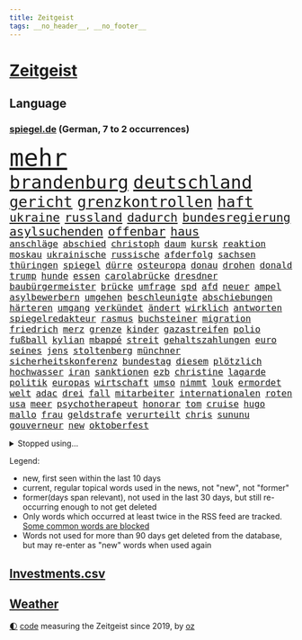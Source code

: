 ```yaml
---
title: Zeitgeist
tags: __no_header__, __no_footer__
---
```


# [Zeitgeist](https://oliz.io/zeitgeist/)

## Language

<h3><a href="https://www.spiegel.de" target="_blank">spiegel.de</a> (German, 7 to 2 occurrences)</h3>
<p style="font-family:monospace">
<span style="font-size:32pt"><a href="news_links.html#mehr" class="current">mehr</a></span>
<br>
<span style="font-size:24pt"><a href="news_links.html#brandenburg" class="current">brandenburg</a></span>
<span style="font-size:24pt"><a href="news_links.html#deutschland" class="current">deutschland</a></span>
<br>
<span style="font-size:20pt"><a href="news_links.html#gericht" class="current">gericht</a></span>
<span style="font-size:20pt"><a href="news_links.html#grenzkontrollen" class="current">grenzkontrollen</a></span>
<span style="font-size:20pt"><a href="news_links.html#haft" class="current">haft</a></span>
<br>
<span style="font-size:16pt"><a href="news_links.html#ukraine" class="current">ukraine</a></span>
<span style="font-size:16pt"><a href="news_links.html#russland" class="current">russland</a></span>
<span style="font-size:16pt"><a href="news_links.html#dadurch" class="current">dadurch</a></span>
<span style="font-size:16pt"><a href="news_links.html#bundesregierung" class="current">bundesregierung</a></span>
<span style="font-size:16pt"><a href="news_links.html#asylsuchenden" class="new">asylsuchenden</a></span>
<span style="font-size:16pt"><a href="news_links.html#offenbar" class="current">offenbar</a></span>
<span style="font-size:16pt"><a href="news_links.html#haus" class="current">haus</a></span>
<br>
<span style="font-size:12pt"><a href="news_links.html#anschläge" class="current">anschläge</a></span>
<span style="font-size:12pt"><a href="news_links.html#abschied" class="current">abschied</a></span>
<span style="font-size:12pt"><a href="news_links.html#christoph" class="current">christoph</a></span>
<span style="font-size:12pt"><a href="news_links.html#daum" class="current">daum</a></span>
<span style="font-size:12pt"><a href="news_links.html#kursk" class="current">kursk</a></span>
<span style="font-size:12pt"><a href="news_links.html#reaktion" class="current">reaktion</a></span>
<span style="font-size:12pt"><a href="news_links.html#moskau" class="current">moskau</a></span>
<span style="font-size:12pt"><a href="news_links.html#ukrainische" class="current">ukrainische</a></span>
<span style="font-size:12pt"><a href="news_links.html#russische" class="current">russische</a></span>
<span style="font-size:12pt"><a href="news_links.html#afderfolg" class="current">afderfolg</a></span>
<span style="font-size:12pt"><a href="news_links.html#sachsen" class="current">sachsen</a></span>
<span style="font-size:12pt"><a href="news_links.html#thüringen" class="current">thüringen</a></span>
<span style="font-size:12pt"><a href="news_links.html#spiegel" class="current">spiegel</a></span>
<span style="font-size:12pt"><a href="news_links.html#dürre" class="current">dürre</a></span>
<span style="font-size:12pt"><a href="news_links.html#osteuropa" class="new">osteuropa</a></span>
<span style="font-size:12pt"><a href="news_links.html#donau" class="current">donau</a></span>
<span style="font-size:12pt"><a href="news_links.html#drohen" class="current">drohen</a></span>
<span style="font-size:12pt"><a href="news_links.html#donald" class="current">donald</a></span>
<span style="font-size:12pt"><a href="news_links.html#trump" class="current">trump</a></span>
<span style="font-size:12pt"><a href="news_links.html#hunde" class="current">hunde</a></span>
<span style="font-size:12pt"><a href="news_links.html#essen" class="current">essen</a></span>
<span style="font-size:12pt"><a href="news_links.html#carolabrücke" class="new">carolabrücke</a></span>
<span style="font-size:12pt"><a href="news_links.html#dresdner" class="current">dresdner</a></span>
<span style="font-size:12pt"><a href="news_links.html#baubürgermeister" class="new">baubürgermeister</a></span>
<span style="font-size:12pt"><a href="news_links.html#brücke" class="current">brücke</a></span>
<span style="font-size:12pt"><a href="news_links.html#umfrage" class="current">umfrage</a></span>
<span style="font-size:12pt"><a href="news_links.html#spd" class="current">spd</a></span>
<span style="font-size:12pt"><a href="news_links.html#afd" class="current">afd</a></span>
<span style="font-size:12pt"><a href="news_links.html#neuer" class="current">neuer</a></span>
<span style="font-size:12pt"><a href="news_links.html#ampel" class="current">ampel</a></span>
<span style="font-size:12pt"><a href="news_links.html#asylbewerbern" class="current">asylbewerbern</a></span>
<span style="font-size:12pt"><a href="news_links.html#umgehen" class="current">umgehen</a></span>
<span style="font-size:12pt"><a href="news_links.html#beschleunigte" class="new">beschleunigte</a></span>
<span style="font-size:12pt"><a href="news_links.html#abschiebungen" class="current">abschiebungen</a></span>
<span style="font-size:12pt"><a href="news_links.html#härteren" class="new">härteren</a></span>
<span style="font-size:12pt"><a href="news_links.html#umgang" class="current">umgang</a></span>
<span style="font-size:12pt"><a href="news_links.html#verkündet" class="current">verkündet</a></span>
<span style="font-size:12pt"><a href="news_links.html#ändert" class="current">ändert</a></span>
<span style="font-size:12pt"><a href="news_links.html#wirklich" class="current">wirklich</a></span>
<span style="font-size:12pt"><a href="news_links.html#antworten" class="current">antworten</a></span>
<span style="font-size:12pt"><a href="news_links.html#spiegelredakteur" class="current">spiegelredakteur</a></span>
<span style="font-size:12pt"><a href="news_links.html#rasmus" class="current">rasmus</a></span>
<span style="font-size:12pt"><a href="news_links.html#buchsteiner" class="current">buchsteiner</a></span>
<span style="font-size:12pt"><a href="news_links.html#migration" class="current">migration</a></span>
<span style="font-size:12pt"><a href="news_links.html#friedrich" class="current">friedrich</a></span>
<span style="font-size:12pt"><a href="news_links.html#merz" class="current">merz</a></span>
<span style="font-size:12pt"><a href="news_links.html#grenze" class="current">grenze</a></span>
<span style="font-size:12pt"><a href="news_links.html#kinder" class="current">kinder</a></span>
<span style="font-size:12pt"><a href="news_links.html#gazastreifen" class="current">gazastreifen</a></span>
<span style="font-size:12pt"><a href="news_links.html#polio" class="current">polio</a></span>
<span style="font-size:12pt"><a href="news_links.html#fußball" class="current">fußball</a></span>
<span style="font-size:12pt"><a href="news_links.html#kylian" class="current">kylian</a></span>
<span style="font-size:12pt"><a href="news_links.html#mbappé" class="current">mbappé</a></span>
<span style="font-size:12pt"><a href="news_links.html#streit" class="current">streit</a></span>
<span style="font-size:12pt"><a href="news_links.html#gehaltszahlungen" class="new">gehaltszahlungen</a></span>
<span style="font-size:12pt"><a href="news_links.html#euro" class="current">euro</a></span>
<span style="font-size:12pt"><a href="news_links.html#seines" class="current">seines</a></span>
<span style="font-size:12pt"><a href="news_links.html#jens" class="current">jens</a></span>
<span style="font-size:12pt"><a href="news_links.html#stoltenberg" class="current">stoltenberg</a></span>
<span style="font-size:12pt"><a href="news_links.html#münchner" class="current">münchner</a></span>
<span style="font-size:12pt"><a href="news_links.html#sicherheitskonferenz" class="new">sicherheitskonferenz</a></span>
<span style="font-size:12pt"><a href="news_links.html#bundestag" class="current">bundestag</a></span>
<span style="font-size:12pt"><a href="news_links.html#diesem" class="current">diesem</a></span>
<span style="font-size:12pt"><a href="news_links.html#plötzlich" class="current">plötzlich</a></span>
<span style="font-size:12pt"><a href="news_links.html#hochwasser" class="current">hochwasser</a></span>
<span style="font-size:12pt"><a href="news_links.html#iran" class="current">iran</a></span>
<span style="font-size:12pt"><a href="news_links.html#sanktionen" class="current">sanktionen</a></span>
<span style="font-size:12pt"><a href="news_links.html#ezb" class="current">ezb</a></span>
<span style="font-size:12pt"><a href="news_links.html#christine" class="current">christine</a></span>
<span style="font-size:12pt"><a href="news_links.html#lagarde" class="new">lagarde</a></span>
<span style="font-size:12pt"><a href="news_links.html#politik" class="current">politik</a></span>
<span style="font-size:12pt"><a href="news_links.html#europas" class="current">europas</a></span>
<span style="font-size:12pt"><a href="news_links.html#wirtschaft" class="current">wirtschaft</a></span>
<span style="font-size:12pt"><a href="news_links.html#umso" class="current">umso</a></span>
<span style="font-size:12pt"><a href="news_links.html#nimmt" class="current">nimmt</a></span>
<span style="font-size:12pt"><a href="news_links.html#louk" class="new">louk</a></span>
<span style="font-size:12pt"><a href="news_links.html#ermordet" class="current">ermordet</a></span>
<span style="font-size:12pt"><a href="news_links.html#welt" class="current">welt</a></span>
<span style="font-size:12pt"><a href="news_links.html#adac" class="current">adac</a></span>
<span style="font-size:12pt"><a href="news_links.html#drei" class="current">drei</a></span>
<span style="font-size:12pt"><a href="news_links.html#fall" class="current">fall</a></span>
<span style="font-size:12pt"><a href="news_links.html#mitarbeiter" class="current">mitarbeiter</a></span>
<span style="font-size:12pt"><a href="news_links.html#internationalen" class="current">internationalen</a></span>
<span style="font-size:12pt"><a href="news_links.html#roten" class="current">roten</a></span>
<span style="font-size:12pt"><a href="news_links.html#usa" class="current">usa</a></span>
<span style="font-size:12pt"><a href="news_links.html#meer" class="current">meer</a></span>
<span style="font-size:12pt"><a href="news_links.html#psychotherapeut" class="current">psychotherapeut</a></span>
<span style="font-size:12pt"><a href="news_links.html#honorar" class="current">honorar</a></span>
<span style="font-size:12pt"><a href="news_links.html#tom" class="current">tom</a></span>
<span style="font-size:12pt"><a href="news_links.html#cruise" class="current">cruise</a></span>
<span style="font-size:12pt"><a href="news_links.html#hugo" class="current">hugo</a></span>
<span style="font-size:12pt"><a href="news_links.html#mallo" class="new">mallo</a></span>
<span style="font-size:12pt"><a href="news_links.html#frau" class="current">frau</a></span>
<span style="font-size:12pt"><a href="news_links.html#geldstrafe" class="current">geldstrafe</a></span>
<span style="font-size:12pt"><a href="news_links.html#verurteilt" class="current">verurteilt</a></span>
<span style="font-size:12pt"><a href="news_links.html#chris" class="current">chris</a></span>
<span style="font-size:12pt"><a href="news_links.html#sununu" class="new">sununu</a></span>
<span style="font-size:12pt"><a href="news_links.html#gouverneur" class="current">gouverneur</a></span>
<span style="font-size:12pt"><a href="news_links.html#new" class="current">new</a></span>
<span style="font-size:12pt"><a href="news_links.html#oktoberfest" class="current">oktoberfest</a></span>
</p>
<details>
<summary>Stopped using...</summary>
<p class="former" style="font-size:12pt">
echte(1420) gefordert(1420) beweisen(1419) elfmeter(1419) kurzfristig(1419) festnahmen(1418) gefährden(1418) niederländische(1418) anleger(1417) bewegung(1417) facebook(1417) frankfurter(1417) londoner(1417) skandal(1417) spdpolitiker(1417) verschieben(1417) weiteres(1417) beachten(1416) dokumente(1416) enorm(1416) entwickelt(1416) kritiker(1416) lehnt(1416) weißen(1416) öffnen(1416) covid(1415) kino(1415) razzia(1415) signal(1415) willen(1415) aussicht(1414) bremer(1414) früherer(1414) kräftig(1414) remis(1414) täglich(1414) amerikanische(1413) bidens(1413) europäer(1413) litauen(1413) nürnberg(1413) verluste(1413) verteidigungsministerium(1413) welle(1413) 10000(1412) beschimpft(1412) konkurrenz(1412) party(1412) villa(1412) bestätigen(1411) fahrt(1411) florida(1411) for(1411) passt(1411) sinkt(1411) usamerikaner(1411) verbrechen(1411) verlängern(1411) belasten(1410) weder(1410) untersuchungsausschuss(1409) verpassen(1409) 12(1408) börse(1408) irak(1408) vorstellen(1408) bundesstaat(1406) gebrochen(1406) roman(1406) sowie(1405) zuständige(1405) achten(1404) half(1404) see(1404) feuerwehrleute(1403) gebe(1403) wochenlang(1403) euparlament(1402) brutal(1401) nordkorea(1400) park(1400) globale(1398) ordnung(1397) schwierige(1397) ausrüstung(1394) enge(1394) nachgewiesen(1394) reduzieren(1394) immerhin(1393) rang(1388) krisen(1386) training(1386) istanbul(1382) dutzend(1378) schützt(1375) geblieben(1374) sogenannten(1372) herausforderungen(1369) ausgaben(1362) rache(1354) zusätzliche(1344) schiffe(1342) estland(1290) rückgang(1275) carlos(1267) konservative(1253) politikern(1248) long(1237) geehrt(1220) interessen(1219) fußballstar(1210) serbien(1178) jahresende(1175) stundenlang(1161) kleidung(1159) arte(1153) rereportage(1153) mächtigen(1135) ausgefallen(1123) weibliche(1112) befürwortet(1111) exil(1104) angestellten(1086) immobilien(1084) fifa(1080) hawaii(1074) australiens(1053) abkommen(1050) eingeführt(1050) rauswurf(1043) laura(1001) lieferung(979) bat(970) aufgestellt(967) hinzu(965) spaltung(944) helikopter(936) jennifer(904) unmittelbar(901) töchter(897) angriffskrieg(891) langsam(891) typ(887) günstige(879) fußballerinnen(871) wall(866) anschuldigungen(856) heiß(848) weltverband(824) iii(816) ulrich(814) lob(811) gegenwart(803) osnabrück(803) spitzt(801) finde(789) jemals(785) verstoßen(782) erdbeben(780) stören(776) angespannt(765) zurückhaltung(764) äußerst(759) aufmerksam(742) medizin(740) gott(733) erzielte(722) angeblicher(721) lula(721) talkshow(717) aufholjagd(710) tel(705) fortschritt(704) kompliziert(695) aviv(694) lionel(690) katze(688) zweifeln(688) aktivist(682) alice(674) außenpolitik(669) todesstrafe(660) flugabwehr(652) muster(627) jahresbeginn(623) day(607) erfolgreiche(596) rüstet(596) 18jähriger(595) demonstriert(594) c(592) muslime(590) springen(587) übers(581) fahrbahn(580) junta(579) verdächtigt(579) alcaraz(575) heran(574) angestiegen(571) kläger(561) uefa(561) brauche(558) ausflug(549) aufträge(542) gala(542) schwangerschaftsabbrüche(535) eingeräumt(533) ankommen(530) betreiben(529) dominieren(527) handelte(525) südwesten(525) geflüchtet(511) brachten(509) arten(507) gekürt(505) rahmen(502) staatsschutz(494) nachts(491) staatsbürger(491) experiment(488) usamerikanische(487) exkanzler(484) grundlage(482) belgische(480) vollem(478) erstem(476) vergeltung(474) auswirken(471) südkoreas(469) zoll(468) protestierten(462) gelände(458) mohammed(458) lukas(444) fasziniert(441) rasen(441) älterer(434) abgewehrt(433) philosoph(432) missstände(430) gesellschaftliche(427) auflösung(423) stellenabbau(423) vorlegen(422) queere(421) entscheidende(416) erderwärmung(416) ärmelkanal(416) delegation(414) schwitzen(408) unterbunden(408) nördlich(405) brandmauer(404) entpuppt(397) antwortet(396) höheren(395) schönste(395) extremer(391) wirtschaftsweise(389) gegeneinander(388) wegovy(388) unerwartete(384) stoppte(382) sichergestellt(375) wolff(374) betrachten(373) völkermord(371) 42(367) 24jährige(366) superreiche(365) rechtsextremisten(362) eiffelturm(361) roter(360) erwachsenen(355) tvsender(355) disziplin(353) dient(351) kassel(348) miliz(348) 99(346) sicherheitslage(345) achtzigerjahren(344) auswertung(343) beschwert(339) lebende(337) tauchen(337) oppositionspolitiker(336) klarer(333) jüdischen(332) reifen(330) sanitäter(330) weitreichenden(330) duo(329) affen(326) daneben(325) störungen(324) turbulenzen(322) demos(321) taucht(321) sanierung(317) handball(315) willkommen(310) schmerzen(309) vielfältig(306) abschneiden(302) liebäugelt(301) massaker(301) sicherheitsgründen(301) europameisterschaft(299) israelgazanews(299) messungen(297) israelhamaskrieg(293) adam(292) tipp(292) lebron(291) unbeliebt(291) jüdinnen(289) bewaffneter(288) aussetzen(287) mangelt(285) schade(283) bombardiert(281) gibt’s(281) stationieren(280) strengen(280) hamasmassaker(279) verhält(277) vollständige(277) passierte(275) evan(273) student(273) bedingt(272) kanye(272) abwärtstrend(270) jacob(270) siegerin(268) geheimnisse(267) regionalbahn(266) bereichen(265) geplantes(265) oscarpreisträgerin(263) sammelte(263) bestraft(262) einhaltung(262) ausgleich(261) dreijähriger(261) lloyd(261) trauen(260) verdanken(259) großstädten(257) vereidigt(255) gershkovich(252) hochrangiger(252) zurückgekehrt(252) erschoss(251) wahre(250) wundert(248) besitzen(247) dorthin(247) mehrfamilienhaus(246) spruch(244) inspirieren(243) kremlgegner(242) to(240) oslo(239) ärgern(239) verfügt(238) stürmt(237) prag(235) 1997(232) hansa(232) erholt(231) provokation(231) you(231) kinderpornografie(230) taipeh(227) niemals(225) kiewer(224) wofür(224) günstigeren(221) vorm(221) wassermassen(221) benötigte(220) ehren(220) erzielen(220) machtdemonstration(217) gegensteuern(216) single(216) satelliten(215) 737(214) japaner(214) handballer(213) rückwirkend(213) berühmteste(212) notlandung(212) südafrikas(212) allgegenwärtig(211) anhörung(211) zusammenstößen(210) gewidmet(209) meere(208) mittleren(208) schusswaffen(207) matteo(206) horrorfilm(204) prallte(204) athletinnen(203) rundfunk(203) unabhängigen(203) asien(201) gymnasium(201) kalte(201) hochrangige(200) angesetzt(199) nackte(199) eintritt(198) rechtens(198) zurückziehen(198) karriereende(197) ismail(195) pferd(193) populisten(193) alzheimer(192) missbrauchte(192) brot(191) häusern(191) fragte(190) south(190) oleg(189) usflugzeugbauer(189) zwölfjähriger(189) großeltern(186) umweltaktivisten(184) polizeibeamte(183) lösten(181) sechste(181) storniert(181) free(180) lea(180) spielraum(180) ranking(179) vorrücken(179) erhältlich(178) mount(178) pferde(178) lüge(177) 450(175) gewalttat(175) insolvenzen(175) tvshow(173) verlorene(173) vorgeführt(172) aufgegriffen(171) rollstuhl(171) anschließenden(170) blutbad(170) geheimdiensten(170) berühmtes(169) gleiche(169) klettert(169) dienen(168) großvaters(168) heilbronn(168) limburg(168) märkte(168) outfits(168) wehr(168) running(167) vizepräsident(164) klassenerhalt(162) puigdemont(162) bomben(161) durchhalten(161) lunge(161) rhetorik(161) bewegte(160) marihuana(160) offenhalten(160) hessischen(158) obergrenze(158) staatspräsident(158) tue(157) aufsichtsrat(156) morddrohungen(156) ogunleye(156) gordon(155) beier(154) katalanische(153) leo(151) verdächtig(151) töteten(150) unvermittelt(150) augenhöhe(149) gattin(149) orientierung(148) space(148) umbruch(148) stießen(147) stützpunkt(147) lärm(146) noah(146) passagieren(146) benehmen(145) km/h(145) public(145) wade(145) gesellschaftlichen(143) ioc(143) rügen(143) verläuft(143) relevant(142) übergriffen(142) elefanten(141) verschütteten(141) gesprächskanäle(140) größtes(139) akut(138) befördern(138) kostenlose(138) bedingung(137) gemerkt(137) neuigkeiten(137) speisen(136) schriftstellerin(135) mitfavorit(134) ehrenpräsident(133) eroller(133) luisa(133) sozialer(133) toren(133) unterstrich(133) überraschender(133) gewalttäter(132) luftschlag(132) zahlreicher(132) gegend(131) menschenmassen(131) wetterlage(131) bemühen(130) leitungen(130) befindlichkeiten(129) obdachlosen(129) selfie(129) neugebauer(128) christopher(127) gewalttätigen(127) hindernis(127) scham(127) begleiten(126) parteispitze(126) psychiatrie(126) schmerzhaft(125) flüchtling(124) hofften(124) hommage(124) sergio(124) zuwachs(124) schlägen(122) vergeltungsschlag(122) beck(121) dschihadisten(121) römische(121) schikane(121) serienkiller(121) bittere(120) jahrhunderts(120) nehammer(120) bruch(119) depression(119) jenen(119) usgericht(119) überragende(119) ablauf(118) alkoholisierter(117) mau(117) aufhebung(116) curry(116) jeher(116) saturn(116) thronfolger(116) bildete(115) polarisierung(115) quälte(115) strafbar(115) erdgas(114) lennon(114) markenzeichen(114) nadal(113) reitsport(113) wohnort(113) gezielten(111) heizt(111) ritt(111) verwarnt(111) angesprochen(110) besuchte(110) döner(109) wunderbaren(109) überschwänglich(109) abgelegt(108) gerüchten(108) kneipe(108) sexistischer(107) sportlerinnen(107) stabhochspringer(107) zutrauen(107) gefühlte(106) mysteriösen(106) späteren(106) unterschätzte(106) verlegen(106) durchfall(105) erbrechen(105) feier(105) hals(105) kulturgut(105) akten(104) brötchen(104) freedom(104) 46(103) demonstrierenden(103) holprig(103) erreichten(102) russlandukrainenews(102) schulleitung(102) eintrittsgeld(101) fdppolitiker(101) hervorgebracht(101) tonne(101) topteam(101) kerstin(100) minnesota(100) perfekt(100) koalitionsbruch(99) memmingen(99) grimm(98) tunesien(98) g7(97) ullrich(97) vertraut(96) haushaltsstreit(95) derselben(94) river(94) sea(94) verbraucht(94) willkür(94) hungerstreik(93) reiter(93) wasserqualität(93) copernicus(92) herford(92) manches(92) zivilen(92) einsatzkräften(91) entwendete(91) graue(91) kerle(91) marschieren(91) mitstreiter(91) community(90) griechische(90) lebensraum(90) millionär(90) satellitennetzwerk(90) unmittelbarer(90) anspannung(89) anzutreten(89) berlintiergarten(89) notarzt(89) safe(89) tvexperte(89) ameisen(88) drake(88) glaubte(88) hitzetote(88) kaulitz(88) kfrage(88) coolsten(87) hansestadt(87) happy(87) henning(87) lässig(87) meisterin(87) nördlichen(87) schlafzimmer(87) vizepräsidentschaft(87) 89jährige(86) esprit(86) gallant(86) kreislaufprobleme(86) parteiausschluss(86) slowenien(86) yoav(86) allmählich(85) angebracht(85) digitalkonzerne(85) ingrid(85) schnauzbart(85) toppen(85) ukrainischem(85) veronika(85) versailles(85) zelebriert(85) begründen(84) cartoonisten(84) migrationsexperte(84) nachrichtenagentur(84) pauschale(84) schleudert(84) schoigu(84) 200000(83) abwehrspieler(83) befahrenen(83) chefredakteur(83) entreißen(83) irische(83) verschwundenen(83) animiert(82) besteigt(82) erzürnt(82) fußballeuropameisterschaft(82) helikopters(82) kugelstoßen(82) landeschefs(82) mali(82) schwebt(82) vereinzelt(82) verzaubert(82) blanchett(81) breaking(81) cate(81) crash(81) end(81) katalane(81) turner(81) umziehen(81) bafög(80) forensische(80) neunzigerjahre(80) regimegegner(80) sportgeschichte(80) sturzfluten(80) zugeben(80) beruhigt(79) gewaltsamen(79) gressel(79) gustav(79) aufgestiegen(78) diebstahls(78) geistige(78) kakerlaken(78) lgbtq+community(78) schwarzwald(78) weinten(78) affleck(77) arbeitsgericht(77) drittligisten(77) geschehnissen(77) liegenden(77) trümmern(77) 57jährigen(76) faktoren(76) fußballnationalspieler(76) gabe(76) grandiose(76) kröv(76) love(76) profifußball(76) rassistischer(76) suchten(76) aura(75) blutkonserven(75) eingestürztem(75) fortsetzen(75) gegröle(75) kigenerierten(75) prügeln(75) umgebung(75) unerfahren(75) ermordeten(74) iowa(74) lebensretter(74) lehnte(74) limbachoberfrohna(74) süddeutschland(74) abbrüche(73) are(73) heidelberger(73) rich(73) bauunternehmer(72) boll(72) ceos(72) datenmengen(72) internets(72) lampe(72) zusehends(72) badeunfall(71) gegrölt(71) hakenkreuz(71) parole(71) r(71) somalia(71) somalischen(71) zigarette(71) mittelalterliche(70) rudern(70) tiefpunkt(70) tropensturm(70) typen(70) unterstellt(70) völkerrecht(70) überwirft(70) hrubesch(69) latte(69) neunjährige(69) söldner(69) büroleiterin(68) darja(68) gehaltserhöhung(68) gleitschirmflieger(68) halsketten(68) lösungen(68) militärführung(68) schwangerschaft(68) stürmte(68) surfer(68) varfolomeev(68) aufzeichnungsbeginn(67) bemerkt(67) sportgymnastin(67) wussten(67) zoff(67) 34jährigen(66) arbeitstag(66) aufwendigen(66) badischen(66) cocacola(66) grüner(66) lgbtq+(66) limjaroenrat(66) normalen(66) pita(66) räuscher(66) sklerose(66) sponsor(66) vertrauliche(66) volkes(66) bürgergeldempfänger(65) einreiseverbot(65) ftipleite(65) gravierender(65) leeren(65) linkenchefin(65) missbrauchsvorwürfen(65) mitleid(65) orientierungslos(65) sellner(65) bedrohungslage(64) kiesewetter(64) ride(64) usbasketballerinnen(64) guess(63) lebensphase(63) ofen(63) traumpaar(63) wassertemperaturen(63) winkel(63) followern(62) gedient(62) wettkämpfen(62) annika(61) big(61) etappen(61) gedämpft(61) mac(61) siebenmal(61) zeidler(61) 24jähriger(60) aufräumen(60) eingespielt(60) enormen(60) gelben(60) gleichen(60) jedermann(60) klose(60) miroslav(60) verreisen(60) etat(59) gärten(59) marina(59) vince(59) bahnhöfen(58) bezweckt(58) grundsatzentscheidung(58) hurrikan(58) häuslicher(58) komitee(58) spürhund(58) terrorgefahr(58) undercover(58) verliere(58) wahlunterlagen(58) wissenschaftlern(58) wohlbefinden(58) auftaktsieg(57) maus(57) niederbayern(57) nowitzki(57) turniers(57) viertelmillion(57) angemessen(56) arabische(56) ariana(56) insaumfrage(56) magabewegung(56) redmann(56) sonntagsfrage(56) angezogen(55) beinaheabsturz(55) fördermittel(55) gewalttätigsten(55) internetstar(55) oranje(55) parteigründerin(55) verwechselt(55) übertragung(55) akuter(54) céline(54) dion(54) entspannter(54) ländervergleich(54) riecht(54) videobilder(54) beziehen(53) fußballturniere(53) fünfmal(53) hauptverdächtiger(53) markiert(53) medikament(53) entsprungen(52) geistigen(52) genießt(52) landesminister(52) sportfans(52) todesdrohungen(52) arrangieren(51) ausgeflogen(51) dlv(51) ernster(51) erteilen(51) expertinnen(51) gazastadt(51) immobilienpreise(51) kollabieren(51) scheuen(51) unerhörte(51) urbane(51) angehalten(50) friedensgespräche(50) sichtlich(50) 1947(49) alternden(49) ardsommerinterview(49) englischer(49) hausbesitzern(49) hauseigentümer(49) dad(48) demokrat(48) elternhaus(48) fbiagentin(48) käme(48) sportarten(48) taylorswiftkonzert(48) unterrichten(48) geltenden(47) rudert(47) verdienten(47) widersprechen(47) anonym(46) birthday(46) exweltmeister(46) größen(46) militärexperte(46) frankreichrundfahrt(45) funken(45) lagern(45) lama(45) obdachloser(45) pekings(45) schlichtet(45) tritten(45) vermisstenfall(45) liberaler(44) masoud(44) pezeshkian(44) beworben(43) rechtsradikalen(43) wohnzimmer(43) 1300(42) erledigt(42) flohen(42) glatt(42) klappte(42) tahiti(42) erschließen(41) gefühlen(41) kappt(41) schwimmstar(41) teamkollegin(41) erschaffen(40) lebenden(40) legendäres(40) neulinge(40) stiehlt(40) aufleben(39) carles(39) flughafens(39) ikonischen(39) separatistenführer(39) terminal(39) gekehrt(38) sympathien(38) taiwanischen(38) tony(38) wahlkampfteam(38) folgenreiche(37) gesundheitsversorgung(37) paramount(37) reste(37) sprinter(37) wiederholen(37) fruchtbar(36) radew(36) wahlwerbespot(36) barbershops(35) eingeklemmt(35) einzel(35) gelockert(35) grundsicherung(35) peilen(35) sprintet(35) turnen(35) avatar(34) friedliche(34) philippinischen(34) prideparade(34) rekordtempo(34) landesvater(33) mocromafia(33) rap(33) siebte(33) weiterbildung(33) abnehmspritzen(32) buchungen(32) empfindet(31) fortsetzungen(31) gastronomen(31) gesundheitliche(31) kühen(31) sprint(31) verwüstung(31) wattenmeer(31) detroit(30) kinokassen(30) neuartige(30) orlow(30) schulgebäude(30) selbstvertrauen(30) tiergarten(30) unlängst(30) wednesday(30) 55jähriger(29) anschlagsplänen(29) jauernig(29) merkt(29) seychellen(29) anrichten(28) londons(28) nachhaltigkeit(28) trab(28) compact(27) gemieden(27) infineon(27) vizekandidaten(27) cage(26) kartenhaus(26) longlegs(26) mälzer(26) nicolas(26) ausrücken(25) cdumann(25) heldin(25) kür(25) mitschüler(25) mushrooms(25) saied(25) verbaut(25) folterte(24) gewehr(24) uslangstreckenwaffen(24) zuständigen(24) änderung(24) arbeitslose(23) charité(23) opfert(23) penis(23) routinen(23) usraketen(23) beschreiben(22) fehlgeburt(22) mieterhöhungen(22) olympiaaus(22) rechtsextremes(22) vermächtnis(22) verzeihung(22) austin(21) beschrieb(21) beschäftigung(21) brasilianerin(21) gemobbt(21) geschwächt(21) hockeyspieler(21) hüten(21) lateinamerika(21) progressive(21) toskana(21) usbasketballer(21) übertreffen(21) gräbern(20) malaika(20) mangels(20) mihambo(20) millennials(20) thüringischen(20) usjournalisten(20) verkäufen(20) weitspringerin(20) absolventen(19) angesehen(19) blanc(19) gangs(19) handydaten(19) krasse(19) mont(19) theorien(19) empfänger(18) golfturnier(18) kriege(18) prozentsatz(18) varta(18) bahnstrecken(17) damon(17) eigenschaften(17) erprobt(17) konserven(17) unterdrückt(17) bärin(16) deadpool(16) einzigartigen(16) inspiriert(16) jogger(16) korallenriff(16) luca(16) metropolen(16) midlifecrisis(16) nawalnys(16) pädagogen(16) staatsräson(16) wolverine(16) bach(15) dogg(15) iocpräsident(15) namhafte(15) nordkoreanischen(15) olympiatag(15) skurrilsten(15) snoop(15) sportliche(15) überträgt(15) altstadt(14) doppelsieg(14) dönerstreit(14) einigkeit(14) klimaanlagen(14) kreiert(14) sechsten(14) tiefsee(14) unnötig(14) avengers(13) bradley(13) chefetagen(13) downey(13) drahtzieher(13) hochsommer(13) interessierte(13) rassistisches(13) sportevent(13) wettkämpfe(13) fahndern(12) gefährt(12) kinderlose(12) koks(12) olympiadebüt(12) perseiden(12) schwangerer(12) uspräsidentin(12) wilder(12) charta(11) plötzliche(11) quere(11) sportprogramm(11) tastet(11)
</p>
</details>
<p>Legend:
<ul>
<li><span class="new">new</span>, first seen within the last 10 days</li>
<li><span class="current">current</span>, regular topical words used in the news, not "new", not "former"</li>
<li><span class="former">former(days span relevant)</span>, not used in the last 30 days, but still re-occurring enough to not get deleted</li>
<li>Only words which occurred at least twice in the RSS feed are tracked. <a href="language/filters.py">Some common words are blocked</a></li>
<li>Words not used for more than 90 days get deleted from the database, but may re-enter as "new" words when used again</li>
</ul>
</p>

## [Investments](investments.html)[.csv](investments.csv)

## [Weather](weather.html)

<footer>
<a href="javascript:toggleTheme()" class="nav">🌓</a>
<a href="https://github.com/ooz/zeitgeist">code</a> measuring the Zeitgeist since 2019, by <a href="https://oliz.io">oz</a>
</footer>
